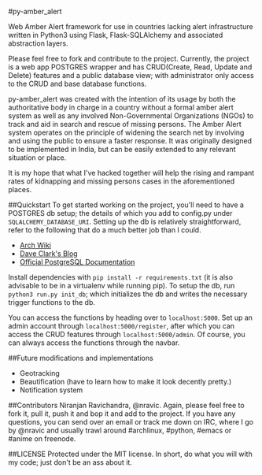 #py-amber_alert

Web Amber Alert framework for use in countries lacking alert infrastructure written in Python3 using Flask, Flask-SQLAlchemy and associated abstraction layers.

Please feel free to fork and contribute to the project. Currently, the project is a web app POSTGRES wrapper and has CRUD(Create, Read, Update and Delete) features and a public database view; with administrator only access to the CRUD and base database functions.

py-amber_alert was created with the intention of its usage by both the authoritative body in charge in a country without a formal amber alert system as well as any involved Non-Governmental Organizations (NGOs) to track and aid in search and rescue of missing persons. The Amber Alert system operates on the principle of widening the search net by involving and using the public to ensure a faster response. It was originally designed to be implemented in India, but can be easily extended to any relevant situation or place. 

It is my hope that what I've hacked together will help the rising and rampant rates of kidnapping and missing persons cases in the aforementioned places.

##Quickstart
To get started working on the project, you'll need to have a POSTGRES db setup; the details of which you add to config.py under `SQLALCHEMY_DATABASE_URI`. 
Setting up the db is relatively straightforward, refer to the following that do a much better job than I could.
- [Arch Wiki](https://wiki.archlinux.org/index.php/PostgreSQL)
- [Dave Clark's Blog](http://clarkdave.net/2012/08/postgres-quick-start-for-people-who-know-mysql/)
- [Official PostgreSQL Documentation](https://www.postgresql.org/docs/9.4/static/tutorial-start.html)

Install dependencies with `pip install -r requirements.txt` (it is also advisable to be in a virtualenv while running pip).
To setup the db, run `python3 run.py init_db`; which initializes the db and writes the necessary trigger functions to the db.

You can access the functions by heading over to `localhost:5000`. Set up an admin account through `localhost:5000/register`, after which you can access the CRUD features through `localhost:5000/admin`. Of course, you can always access the functions through the navbar. 

##Future modifications and implementations
- Geotracking
- Beautification (have to learn how to make it look decently pretty.)
- Notification system 

##Contributors
Niranjan Ravichandra, @nravic. Again, please feel free to fork it, pull it, push it and bop it and add to the project. 
If you have any questions, you can send over an email or track me down on IRC, where I go by @nravic and usually trawl around #archlinux, #python, #emacs or #anime on freenode.

##LICENSE
Protected under the MIT license. In short, do what you will with my code; just don't be an ass about it.
